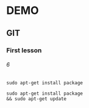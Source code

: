 # DEMO
## GIT
### First lesson

###### 6

`sudo apt-get install package`

```
sudo apt-get install package
&& sudo apt-get update
```